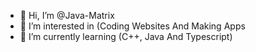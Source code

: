 - 👋 Hi, I’m @Java-Matrix
- 👀 I’m interested in (Coding Websites And Making Apps
- 🌱 I’m currently learning (C++, Java And Typescript)

<!---
Java-Matrix/Java-Matrix is a ✨ special ✨ repository because its `README.md` (this file) appears on your GitHub profile.
You can click the Preview link to take a look at your changes.
--->
